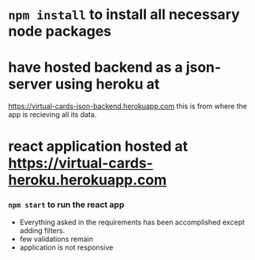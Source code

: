 # `npm install` to install all necessary node packages

# have hosted backend as a json-server using heroku at
https://virtual-cards-json-backend.herokuapp.com
this is from where the app is recieving all its data.

# react application hosted at https://virtual-cards-heroku.herokuapp.com


### `npm start` to run the react app

* Everything asked in the requirements has been accomplished except adding filters.
* few validations remain
* application is not responsive
